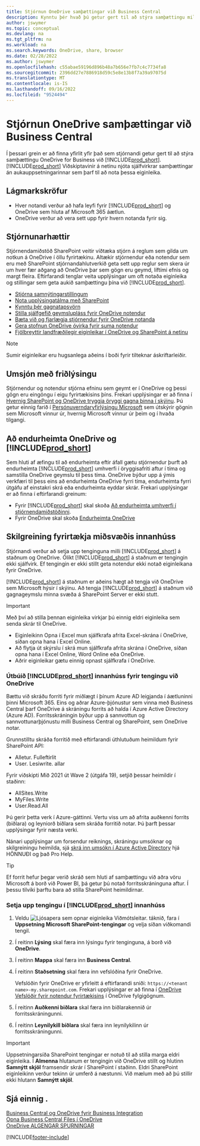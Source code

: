 ```yaml
---
title: Stjórnun OneDrive samþættingar við Business Central
description: Kynntu þér hvað þú getur gert til að stýra samþættingu milli Business Central og OneDrive for Business.
author: jswymer
ms.topic: conceptual
ms.devlang: na
ms.tgt_pltfrm: na
ms.workload: na
ms.search.keywords: OneDrive, share, browser
ms.date: 02/28/2022
ms.author: jswymer
ms.openlocfilehash: c55abae59196d896b48a7b656e7fb7c4c7734fa8
ms.sourcegitcommit: 2396dd27e7886918d59c5e8e13b8f7a39a97075d
ms.translationtype: MT
ms.contentlocale: is-IS
ms.lasthandoff: 09/16/2022
ms.locfileid: "9524494"
---
```

# <a name="managing-onedrive-integration-with-business-central"></a>Stjórnun OneDrive samþættingar við Business Central

Í þessari grein er að finna yfirlit yfir það sem stjórnandi getur gert til að stýra samþættingu OneDrive for Business við [!INCLUDE[prod_short](includes/prod_short.md)]. [!INCLUDE[prod_short](includes/prod_short.md)] Viðskiptavinir á netinu njóta sjálfvirkrar samþættingar án aukauppsetningarinnar sem þarf til að nota þessa eiginleika. 

## <a name="minimum-requirements"></a>Lágmarkskröfur

* Hver notandi verður að hafa leyfi fyrir [!INCLUDE[prod_short](includes/prod_short.md)] og OneDrive sem hluta af Microsoft 365 áætlun.
* OneDrive verður að vera sett upp fyrir hvern notanda fyrir sig.

## <a name="governance"></a>Stjórnunarhættir

Stjórnendamiðstöð SharePoint veitir víðtæka stjórn á reglum sem gilda um notkun á OneDrive í öllu fyrirtækinu. Altækir stjórnendur eða notendur sem eru með SharePoint stjórnandahlutverkið geta sett upp reglur sem skera úr um hver fær aðgang að OneDrive þar sem gögn eru geymd, líftími efnis og margt fleira. Eftirfarandi tenglar veita upplýsingar um oft notaða eiginleika og stillingar sem geta aukið samþættingu þína við [!INCLUDE[prod_short](includes/prod_short.md)]. 

* [Stjórna samnýtingarstillingum](/sharepoint/turn-external-sharing-on-or-off)
* [Nota upplýsingatálma með SharePoint](/sharepoint/information-barriers)
* [Kynntu þér gagnatapsvörn](/microsoft-365/compliance/dlp-learn-about-dlp)
* [Stilla sjálfgefið geymslupláss fyrir OneDrive notendur](/onedrive/set-default-storage-space)
* [Bæta við og fjarlægja stjórnendur fyrir OneDrive notanda](/sharepoint/manage-user-profiles#add-and-remove-admins-for-a-users-onedrive)
* [Gera stofnun OneDrive óvirka fyrir suma notendur](/sharepoint/manage-user-profiles#disable-onedrive-creation-for-some-users)
* [Fjölbreyttir landfræðilegir eiginleikar í OneDrive og SharePoint á netinu](/microsoft-365/enterprise/multi-geo-capabilities-in-onedrive-and-sharepoint-online-in-microsoft-365)

> [!NOTE]
> Sumir eiginleikar eru hugsanlega aðeins í boði fyrir tilteknar áskriftarleiðir.

## <a name="managing-privacy"></a>Umsjón með friðlýsingu

Stjórnendur og notendur stjórna efninu sem geymt er í OneDrive og þessi gögn eru eingöngu í eigu fyrirtækisins þíns. Frekari upplýsingar er að finna í [Hvernig SharePoint og OneDrive tryggja öryggi gagna þinna í skýinu](/sharepoint/safeguarding-your-data). Þú getur einnig farið í [Persónuverndaryfirlýsingu Microsoft](https://privacy.microsoft.com/en-us/privacystatement) sem útskýrir gögnin sem Microsoft vinnur úr, hvernig Microsoft vinnur úr þeim og í hvaða tilgangi.

## <a name="restoring-onedrive-and-prod_short"></a>Að endurheimta OneDrive og [!INCLUDE[prod_short](includes/prod_short.md)]

Sem hluti af æfingu til að endurheimta eftir áfall gætu stjórnendur þurft að endurheimta [!INCLUDE[prod_short](includes/prod_short.md)] umhverfi í öryggisafriti aftur í tíma og samstilla OneDrive geymslu til þess tíma. OneDrive býður upp á ýmis verkfæri til þess eins að endurheimta OneDrive fyrri tíma, endurheimta fyrri útgáfu af einstakri skrá eða endurheimta eyddar skrár. Frekari upplýsingar er að finna í eftirfarandi greinum:

* Fyrir [!INCLUDE[prod_short](includes/prod_short.md)] skal skoða [Að endurheimta umhverfi í stjórnendamiðstöðinni](/dynamics365/business-central/dev-itpro/administration/tenant-admin-center-backup-restore).
* Fyrir OneDrive skal skoða [Endurheimta OneDrive](https://support.microsoft.com/en-us/office/restore-your-onedrive-fa231298-759d-41cf-bcd0-25ac53eb8a15?ui=en-us&rs=en-us&ad=us)

## <a name="configuring-business-central-on-premises"></a>Skilgreining fyrirtækja miðsvæðis innanhúss

Stjórnandi verður að setja upp tenginguna milli [!INCLUDE[prod_short](includes/prod_short.md)] á staðnum og OneDrive. Ólíkt [!INCLUDE[prod_short](includes/prod_short.md)] á staðnum er tengingin ekki sjálfvirk. Ef tengingin er ekki stillt geta notendur ekki notað eiginleikana fyrir OneDrive.

[!INCLUDE[prod_short](includes/prod_short.md)] á staðnum er aðeins hægt að tengja við OneDrive sem Microsoft hýsir í skýinu. Að tengja [!INCLUDE[prod_short](includes/prod_short.md)] á staðnum við gagnageymslu minna svæða á SharePoint Server er ekki stutt.

> [!IMPORTANT]
> Með því að stilla þennan eiginleika virkjar þú einnig eldri eiginleika sem senda skrár til OneDrive.  
>
>* Eiginleikinn Opna í Excel mun sjálfkrafa afrita Excel-skrána í OneDrive, síðan opna hana í Excel Online. 
>* Að flytja út skýrslu í skrá mun sjálfkrafa afrita skrána í OneDrive, síðan opna hana í Excel Online, Word Online eða OneDrive. 
>* Aðrir eiginleikar gætu einnig opnast sjálfkrafa í OneDrive.

### <a name="prepare-prod_short-on-premises-for-connecting-to-onedrive"></a>Útbúið [!INCLUDE[prod_short](includes/prod_short.md)] innanhúss fyrir tengingu við OneDrive

<!-- 
1. For the best experience Configure Azure Active Directory (AD) authentication.

   For more information, see [Authenticating Business Central Users with Azure Active Directory](/dynamics365/business-central/dev-itpro/administration/authenticating-users-with-azure-active-directory)-->

Bættu við skráðu forriti fyrir miðlægt í þínum Azure AD leigjanda í áætluninni þinni Microsoft 365. Eins og aðrar Azure-þjónustur sem vinna með Business Central þarf OneDrive á skráningu forrits að halda í Azure Active Directory (Azure AD). Forritsskráningin býður upp á sannvottun og sannvottunarþjónustu milli Business Central og SharePoint, sem OneDrive notar.

Grunnstilltu skráða forritið með eftirfarandi úthlutuðum heimildum fyrir SharePoint API:

- Alletur. Fulleftirlit
- User. Lesiwrite. allar 

Fyrir viðskipti Mið 2021 út Wave 2 (útgáfa 19), setjið þessar heimildir í staðinn:

- AllSites.Write
- MyFiles.Write
- User.Read.All 

Þú gerir þetta verk í Azure-gáttinni. Vertu viss um að afrita auðkenni forrits (biðlara) og leyniorð biðlara sem skráða forritið notar. Þú þarft þessar upplýsingar fyrir næsta verki.

Nánari upplýsingar um forsendur reiknings, skráningu umsóknar og skilgreiningu heimilda, sjá [skrá inn umsókn í Azure Active Directory](/dynamics365/business-central/dev-itpro/administration/register-app-azure#register-an-application-in-azure-active-directory) hjá HÖNNUÐI og það Pro Help.

> [!TIP]
> Ef forrit hefur þegar verið skráð sem hluti af samþættingu við aðra vöru Microsoft á borð við Power BI, þá getur þú notað forritsskráninguna aftur. Í þessu tilviki þarftu bara að stilla SharePoint heimildirnar.

### <a name="set-up-the-connection-in-prod_short-on-premises"></a>Setja upp tengingu í [!INCLUDE[prod_short](includes/prod_short.md)] innanhúss

<!--
> [!NOTE]
> This requires the following types of authentication credentials:
>
> * Windows
> * NavUserPassword
> * Azure Active Directory
-->
1. Veldu ![Ljósapera sem opnar eiginleika Viðmótsleitar.](media/ui-search/search_small.png "Segðu mér hvað þú vilt gera") táknið, fara í **Uppsetning Microsoft SharePoint-tengingar** og velja síðan viðkomandi tengil.
2. Í reitinn **Lýsing** skal færa inn lýsingu fyrir tenginguna, á borð við **OneDrive**.
3. Í reitinn **Mappa** skal færa inn **Business Central**.
4. Í reitinn **Staðsetning** skal færa inn vefslóðina fyrir OneDrive.

    Vefslóðin fyrir OneDrive er yfirleitt á eftirfarandi sniði: `https://<tenant name>-my.sharepoint.com`. Frekari upplýsingar er að finna í [OneDrive Vefslóðir fyrir notendur fyrirtækisins](/onedrive/list-onedrive-urls) í OneDrive fylgigögnum.
5. Í reitinn **Auðkenni biðlara** skal færa inn biðlarakennið úr forritsskráningunni.
6. Í reitinn **Leynilykill biðlara** skal færa inn leynilykilinn úr forritsskráningunni. 
   <!-- 
   For information about how to find the URLs, see the following:
   * [How to find your SharePoint server URL]
   * [How to find your OneDrive URL]-->

> [!IMPORTANT]
> Uppsetningarsíða SharePoint tengingar er notuð til að stilla marga eldri eiginleika. Í **Almenna** hlutanum er tengingin við OneDrive stillt og hlutinn **Samnýtt skjöl** framsendir skrár í SharePoint í staðinn. Eldri SharePoint eiginleikinn verður tekinn úr umferð á næstunni. Við mælum með að þú stillir ekki hlutann **Samnýtt skjöl**.

## <a name="see-also"></a>Sjá einnig .

[Business Central og OneDrive fyrir Business Integration](across-onedrive-overview.md)  
[Opna Business Central Files í OneDrive](across-share-onedrive.md)  
[OneDrive ALGENGAR SPURNINGAR](admin-onedrive-faq.md)  

[!INCLUDE[footer-include](includes/footer-banner.md)]
